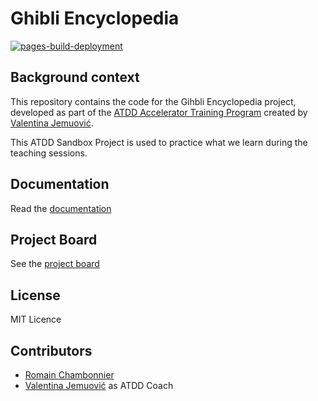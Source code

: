 # Ghibli Encyclopedia

[![pages-build-deployment](https://github.com/RomainChamb/ghibli-encyclopedia/actions/workflows/pages/pages-build-deployment/badge.svg)](https://github.com/RomainChamb/ghibli-encyclopedia/actions/workflows/pages/pages-build-deployment)

## Background context

This repository contains the code for the Gihbli Encyclopedia project, developed as part of the [ATDD Accelerator Training Program](https://atdd-accelerator.optivem.com/) created by [Valentina Jemuović](https://www.linkedin.com/in/valentinajemuovic).

This ATDD Sandbox Project is used to practice what we learn during the teaching sessions.

## Documentation

Read the [documentation](https://romainchamb.github.io/ghibli-encyclopedia/)

## Project Board

See the [project board](https://github.com/users/RomainChamb/projects/6)

## License

MIT Licence

## Contributors

- [Romain Chambonnier](https://github.com/RomainChamb)
- [Valentina Jemuović](https://www.linkedin.com/in/valentinajemuovic) as ATDD Coach

